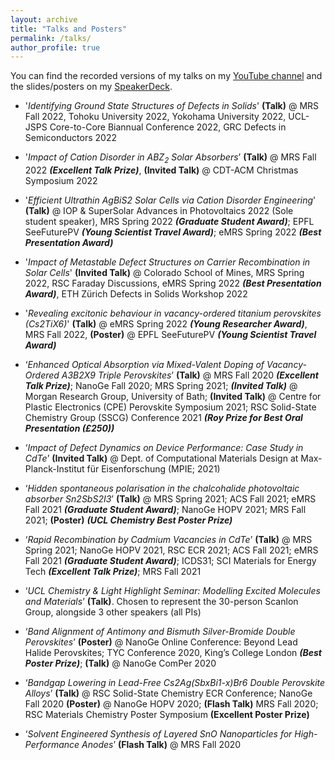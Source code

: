 ```yaml
---
layout: archive
title: "Talks and Posters"
permalink: /talks/
author_profile: true
---
```


You can find the recorded versions of my talks on my [YouTube channel](https://www.youtube.com/c/SeánRKavanagh) <i class="fab fa-fw fa-youtube" aria-hidden="true"></i> and the slides/posters on my [SpeakerDeck](https://speakerdeck.com/kavanase).

- '_Identifying Ground State Structures of Defects in Solids_' **(Talk)** @ MRS Fall 2022, Tohoku University 2022, Yokohama University 2022, UCL-JSPS Core-to-Core Biannual Conference 2022, GRC Defects in Semiconductors 2022

- '_Impact of Cation Disorder in ABZ$_2$ Solar Absorbers_’ **(Talk)** @ MRS Fall 2022 **_(Excellent Talk Prize)_**, **(Invited Talk)** @ CDT-ACM Christmas Symposium 2022

- '_Efficient Ultrathin AgBiS2 Solar Cells via Cation Disorder Engineering_' **(Talk)** @ IOP & SuperSolar Advances in Photovoltaics 2022 (Sole student speaker), MRS Spring 2022 **_(Graduate Student Award)_**; EPFL SeeFuturePV **_(Young Scientist Travel Award)_**; eMRS Spring 2022 **_(Best Presentation Award)_**

- '_Impact of Metastable Defect Structures on Carrier Recombination in Solar Cells_' **(Invited Talk)** @ Colorado School of Mines, MRS Spring 2022, RSC Faraday Discussions, eMRS Spring 2022 **_(Best Presentation Award)_**, ETH Zürich Defects in Solids Workshop 2022

- '_Revealing excitonic behaviour in vacancy-ordered titanium perovskites (Cs2TiX6)_' **(Talk)** @ eMRS Spring 2022 **_(Young Researcher Award)_**, MRS Fall 2022, **(Poster)** @ EPFL SeeFuturePV **_(Young Scientist Travel Award)_**

- ‘_Enhanced Optical Absorption via Mixed-Valent Doping of Vacancy-Ordered A3B2X9 Triple Perovskites_’ **(Talk)** @ MRS Fall 2020 **_(Excellent Talk Prize)_**; NanoGe Fall 2020; MRS Spring 2021; **_(Invited Talk)_** @ Morgan Research Group, University of Bath; **(Invited Talk)** @ Centre for Plastic Electronics (CPE) Perovskite Symposium 2021; RSC Solid-State Chemistry Group (SSCG) Conference 2021 **_(Roy Prize for Best Oral Presentation (£250))_**

- ‘_Impact of Defect Dynamics on Device Performance: Case Study in CdTe_’ **(Invited Talk)** @ Dept. of Computational Materials Design at Max-Planck-Institut für Eisenforschung (MPIE; 2021)

- ‘_Hidden spontaneous polarisation in the chalcohalide photovoltaic absorber Sn2SbS2I3_’ **(Talk)** @ MRS Spring 2021; ACS Fall 2021; eMRS Fall 2021 **_(Graduate Student Award)_**; NanoGe HOPV 2021; MRS Fall 2021; **(Poster)** **_(UCL Chemistry Best Poster Prize)_**

- ‘_Rapid Recombination by Cadmium Vacancies in CdTe_’ **(Talk)** @ MRS Spring 2021; NanoGe HOPV 2021, RSC ECR 2021; ACS Fall 2021; eMRS Fall 2021 **_(Graduate Student Award)_**; ICDS31; SCI Materials for Energy Tech **_(Excellent Talk Prize)_**; MRS Fall 2021

- ‘_UCL Chemistry & Light Highlight Seminar: Modelling Excited Molecules and Materials_’ **(Talk)**. Chosen to represent the 30-person Scanlon Group, alongside 3 other speakers (all PIs)

- ‘_Band Alignment of Antimony and Bismuth Silver-Bromide Double Perovskites_’ **(Poster)** @ NanoGe Online Conference: Beyond Lead Halide Perovskites; TYC Conference 2020, King’s College London **_(Best Poster Prize)_**; **(Talk)** @ NanoGe ComPer 2020

- ‘_Bandgap Lowering in Lead-Free Cs2Ag(SbxBi1-x)Br6 Double Perovskite Alloys_’ **(Talk)** @ RSC Solid-State Chemistry ECR Conference; NanoGe Fall 2020 **(Poster)** @ NanoGe HOPV 2020; **(Flash Talk)** MRS Fall 2020; RSC Materials Chemistry Poster Symposium **(Excellent Poster Prize)**

- ‘_Solvent Engineered Synthesis of Layered SnO Nanoparticles for High-Performance Anodes_’ **(Flash Talk)** @ MRS Fall 2020
